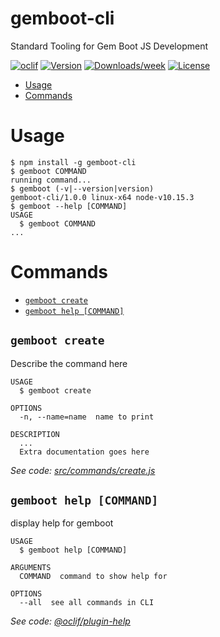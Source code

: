 gemboot-cli
===========

Standard Tooling for Gem Boot JS Development

[![oclif](https://img.shields.io/badge/cli-oclif-brightgreen.svg)](https://oclif.io)
[![Version](https://img.shields.io/npm/v/gemboot-cli.svg)](https://npmjs.org/package/gemboot-cli)
[![Downloads/week](https://img.shields.io/npm/dw/gemboot-cli.svg)](https://npmjs.org/package/gemboot-cli)
[![License](https://img.shields.io/npm/l/gemboot-cli.svg)](https://github.com/gem-partij/gemboot-cli/blob/master/package.json)

<!-- toc -->
* [Usage](#usage)
* [Commands](#commands)
<!-- tocstop -->
# Usage
<!-- usage -->
```sh-session
$ npm install -g gemboot-cli
$ gemboot COMMAND
running command...
$ gemboot (-v|--version|version)
gemboot-cli/1.0.0 linux-x64 node-v10.15.3
$ gemboot --help [COMMAND]
USAGE
  $ gemboot COMMAND
...
```
<!-- usagestop -->
# Commands
<!-- commands -->
* [`gemboot create`](#gemboot-create)
* [`gemboot help [COMMAND]`](#gemboot-help-command)

## `gemboot create`

Describe the command here

```
USAGE
  $ gemboot create

OPTIONS
  -n, --name=name  name to print

DESCRIPTION
  ...
  Extra documentation goes here
```

_See code: [src/commands/create.js](https://github.com/gem-partij/gemboot-cli/blob/v1.0.0/src/commands/create.js)_

## `gemboot help [COMMAND]`

display help for gemboot

```
USAGE
  $ gemboot help [COMMAND]

ARGUMENTS
  COMMAND  command to show help for

OPTIONS
  --all  see all commands in CLI
```

_See code: [@oclif/plugin-help](https://github.com/oclif/plugin-help/blob/v2.1.6/src/commands/help.ts)_
<!-- commandsstop -->

